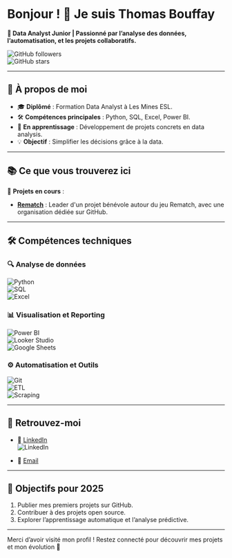 # Bonjour ! 👋 Je suis Thomas Bouffay

**🚀 Data Analyst Junior | Passionné par l’analyse des données, l’automatisation, et les projets collaboratifs.**

![GitHub followers](https://img.shields.io/github/followers/Tbffay?style=social)  
![GitHub stars](https://img.shields.io/github/stars/Tbffay?style=social)

---

## 🎯 À propos de moi
- 🎓 **Diplômé** : Formation Data Analyst à Les Mines ESL.
- 🛠️ **Compétences principales** : Python, SQL, Excel, Power BI.
- 🌱 **En apprentissage** : Développement de projets concrets en data analysis.
- 💡 **Objectif** : Simplifier les décisions grâce à la data.

---

## 📚 Ce que vous trouverez ici
🔧 **Projets en cours** :
- **[Rematch](https://github.com/Rematch-France)** : Leader d'un projet bénévole autour du jeu Rematch, avec une organisation dédiée sur GitHub.

---

## 🛠️ Compétences techniques

### 🔍 **Analyse de données**
![Python](https://img.shields.io/badge/Python-Intermédiaire-blue?logo=python&logoColor=white)  
![SQL](https://img.shields.io/badge/SQL-Intermédiaire-orange?logo=postgresql&logoColor=white)  
![Excel](https://img.shields.io/badge/Excel-Intermédiaire-brightgreen?logo=microsoft-excel&logoColor=white)

### 📊 **Visualisation et Reporting**
![Power BI](https://img.shields.io/badge/Power_BI-Intermédiaire-yellow?logo=powerbi&logoColor=white)  
![Looker Studio](https://img.shields.io/badge/Looker_Studio-Intermédiaire-blueviolet?logo=google&logoColor=white)  
![Google Sheets](https://img.shields.io/badge/Google_Sheets-Intermédiaire-green?logo=google-sheets&logoColor=white)

### ⚙️ **Automatisation et Outils**
![Git](https://img.shields.io/badge/Git-Intermédiaire-orange?logo=git&logoColor=white)  
![ETL](https://img.shields.io/badge/ETL-Intermédiaire-lightgrey?logo=data&logoColor=white)  
![Scraping](https://img.shields.io/badge/Scraping-Intermédiaire-red?logo=web&logoColor=white)

---

## 🔗 Retrouvez-moi

- 💼 [LinkedIn](https://www.linkedin.com/in/thomas-7921b3216)  
![LinkedIn](https://img.shields.io/badge/LinkedIn-Connect-blue?logo=linkedin)

- 📧 [Email](mailto:thomasbouffay1@gmail.com)

---

## 📝 Objectifs pour 2025
1. Publier mes premiers projets sur GitHub.
2. Contribuer à des projets open source.
3. Explorer l’apprentissage automatique et l’analyse prédictive.

---

Merci d’avoir visité mon profil ! Restez connecté pour découvrir mes projets et mon évolution 🚀

